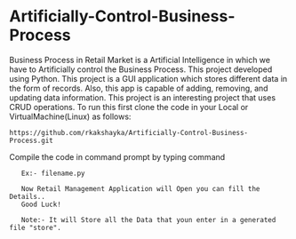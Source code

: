 # Artificially-Control-Business-Process
Business Process in Retail Market is a Artificial Intelligence in which we have to Artificially control the Business Process.
This project developed using Python. This project is a GUI application which stores different data in the form of records.
Also, this app is capable of adding, removing, and updating data information. This project is an interesting project that
uses CRUD operations.
To run this first clone the code in your Local or VirtualMachine(Linux) as follows: 
```
https://github.com/rkakshayka/Artificially-Control-Business-Process.git
```
 Compile the code in command prompt by typing command
```
   Ex:- filename.py
```
```
   Now Retail Management Application will Open you can fill the Details..
   Good Luck!
```
```
   Note:- It will Store all the Data that youn enter in a generated file "store".
```

